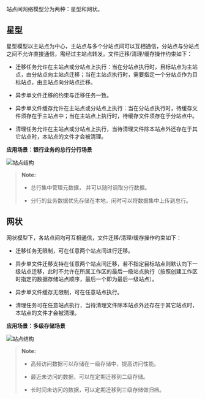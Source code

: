 站点间网络模型分为两种：星型和网状。

## 星型 ##

星型模型以主站点为中心，主站点与多个分站点间可以互相通信，分站点与分站点之间不允许直接通信，需经过主站点转发。文件迁移/清理/缓存操作约束如下：

- 迁移任务允许在主站点或分站点上执行：当在分站点执行时，目标站点为主站点，由分站点向主站点迁移；当在主站点执行时，需要指定一个分站点作为目标站点，由主站点向分站点迁移。
  
- 异步单文件迁移的约束与迁移任务一致。
  
- 异步单文件缓存允许在主站点或分站点上执行：当在分站点执行时，待缓存文件须存在于主站点中；当在主站点上执行时，待缓存文件须存在于分站点中。
  
- 清理任务允许在主站点或分站点上执行，当待清理文件除本站点外还存在于其它站点时，本站点的文件才会被清理。


**应用场景：银行业务的总行分行场景**

![站点结构][start_network_scenarios]

>  **Note:**
> 
>  * 总行集中管理元数据， 并可以随时调取分行数据。
>
>  * 分行的业务数据优先存储在本地，闲时可以将数据集中上传到总行。


## 网状 ##

网状模型下，各站点间均可互相通信，文件迁移/清理/缓存操作约束如下：

- 迁移任务无限制，可在任意两个站点间进行迁移。

- 异步单文件迁移支持在任意两个站点间迁移，若不指定目标站点则默认向下一级站点迁移，此时不允许在所属工作区的最后一级站点执行（按照创建工作区时指定的数据存储站点顺序，最后一个即为最后一级站点）。

- 异步单文件缓存无限制，可在任意站点执行。

- 清理任务可在任意站点执行，当待清理文件除本站点外还存在于其它站点时，本站点的文件才会被清理。


**应用场景：多级存储场景**

![站点结构][net_network_scenarios]

>  **Note:**
>
>  * 高频访问数据可以存储在一级存储中，提高访问性能。
>
>  * 最近未访问的数据，可以在定期迁移到二级存储。
>
>  * 长时间未访问的数据，可以定期迁移到三级存储做归档。

[start_network_scenarios]:Architecture/site_star_network_scenarios.png
[net_network_scenarios]:Architecture/site_net_network_scenarios.png
